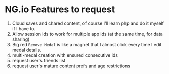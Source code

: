 # NG.io Features to request
1. Cloud saves and chared content, of course I'll learn php and do it myself if I have to.
2. Allow session ids to work for multiple app ids (at the same time, for data sharing)
3. Big red `Remove Medal` is like a magnet that I almost click every time I edit medal details.
4. multi-medal creation with ensured consecutive ids
5. request user's friends list
6. request user's mature content prefs and age restrictions
